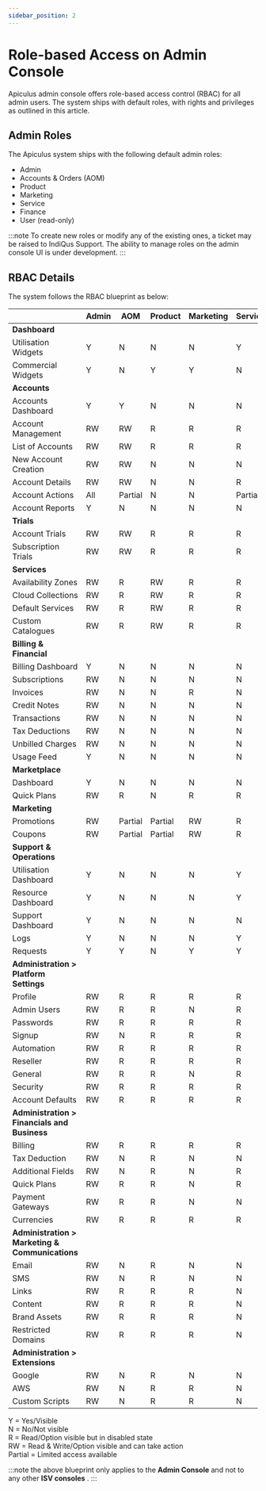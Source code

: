 ```yaml
---
sidebar_position: 2
---
```

# Role-based Access on Admin Console

Apiculus admin console offers role-based access control (RBAC) for all admin users. The system ships with default roles, with rights and privileges as outlined in this article.

## Admin Roles

The Apiculus system ships with the following default admin roles:

- Admin
- Accounts & Orders (AOM)
- Product
- Marketing
- Service
- Finance
- User (read-only)

:::note
To create new roles or modify any of the existing ones, a ticket may be raised to IndiQus Support. The ability to manage roles on the admin console UI is under development.
:::

## RBAC Details

The system follows the RBAC blueprint as below:

||Admin|AOM|Product|Marketing|Service|Finance|User|
|---|---|---|---|---|---|---|---|
|**Dashboard**|   |   |   |   |   |   |   |
|Utilisation Widgets|Y|N|N|N|Y|N|Y|
|Commercial Widgets|Y|N|Y|Y|N|RW|Y|
|**Accounts**|   |   |   |   |   |   |   |
|Accounts Dashboard|Y|Y|N|N|N|N|Y|
|Account Management|RW|RW|R|R|R|R|R|
|List of Accounts|RW|RW|R|R|R|R|R|
|New Account Creation|RW|RW|N|N|N|N|N|
|Account Details|RW|RW|N|N|R|R|R|
|Account Actions|All|Partial|N|N|Partial|Partial|N|
|Account Reports|Y|N|N|N|N|N|Y|
|**Trials**||||||||
|Account Trials|RW|RW|R|R|R|R|R|
|Subscription Trials|RW|RW|R|R|R|R|R|
|**Services**||||||||
|Availability Zones|RW|R|RW|R|R|R|R|
|Cloud Collections|RW|R|RW|R|R|R|R|
|Default Services|RW|R|RW|R|R|R|R|
|Custom Catalogues|RW|R|RW|R|R|R|R|
|**Billing & Financial**|   |   |   |   |   |   |   |
|Billing Dashboard|Y|N|N|N|N|Y|Y|
|Subscriptions|RW|N|N|N|N|RW|R|
|Invoices|RW|N|N|R|N|RW|R|
|Credit Notes|RW|N|N|N|N|RW|R|
|Transactions|RW|N|N|N|N|RW|R|
|Tax Deductions|RW|N|N|N|N|RW|R|
|Unbilled Charges|RW|N|N|N|N|RW|R|
|Usage Feed|Y|N|N|N|N|Y|Y|
|**Marketplace**|   |   |   |   |   |   |   |
|Dashboard|Y|N|N|N|N|N|Y|
|Quick Plans|RW|R|N|R|R|R|Y|
|**Marketing**|   |   |   |   |   |   |   |
|Promotions|RW|Partial|Partial|RW|R|R|R|
|Coupons|RW|Partial|Partial|RW|R|R|R|
|**Support & Operations**|   |   |   |   |   |   |   |
|Utilisation Dashboard|Y|N|N|N|Y|N|Y|
|Resource Dashboard|Y|N|N|N|Y|N|Y|
|Support Dashboard|Y|N|N|N|N|N|Y|
|Logs|Y|N|N|N|Y|N|Y|
|Requests|Y|Y|N|Y|Y|N|Y|
|**Administration > Platform Settings**|   |   |   |   |   |   |   |
|Profile|RW|R|R|R|R|R|R|
|Admin Users|RW|R|R|N|R|R|R|
|Passwords|RW|R|R|R|R|R|R|
|Signup|RW|N|R|R|R|R|R|
|Automation|RW|R|R|R|R|R|R|
|Reseller|RW|R|R|R|R|R|R|
|General|RW|R|R|N|R|R|R|
|Security|RW|R|R|R|R|R|N|
|Account Defaults|RW|R|R|R|R|R|R|
|**Administration > Financials and Business**||||||||
|Billing|RW|R|R|R|R|R|N|
|Tax Deduction|RW|N|R|N|N|N|N|
|Additional Fields|RW|N|R|N|R|N|N|
|Quick Plans|RW|R|R|N|R|N|N|
|Payment Gateways|RW|R|R|N|N|N|N|
|Currencies|RW|R|R|R|R|R|R|
|**Administration > Marketing & Communications**||||||||
|Email|RW|N|R|N|N|N|N|
|SMS|RW|N|R|N|N|N|N|
|Links|RW|R|R|R|N|R|R|
|Content|RW|R|R|R|N|R|R|
|Brand Assets|RW|R|R|R|N|R|R|
|Restricted Domains|RW|R|R|R|N|R|N|
|**Administration > Extensions**||||||||
|Google|RW|N|R|N|N|N|N|
|AWS|RW|N|R|R|N|N|N|
|Custom Scripts|RW|N|R|R|N|N|N|

Y = Yes/Visible  
N = No/Not visible  
R = Read/Option visible but in disabled state  
RW = Read & Write/Option visible and can take action  
Partial = Limited access available  

:::note
the above blueprint only applies to the **Admin Console** and not to any other **ISV consoles** .
:::





